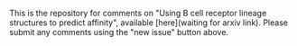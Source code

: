 This is the repository for comments on "Using B cell receptor lineage structures to predict affinity", available [here](waiting for arxiv link).
Please submit any comments using the "new issue" button above.
